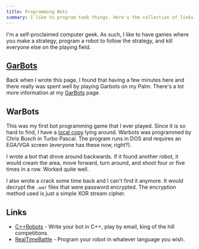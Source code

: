 ```yaml
---
title: Programming Bots
summary: I like to program tank things. Here's the collection of links and things that I enjoyed.
---
```


I'm a self-proclaimed computer geek.  As such, I like to have games where you make a strategy, program a robot to follow the strategy, and kill everyone else on the playing field.


[GarBots]
---------

Back when I wrote this page, I found that having a few minutes here and there really was spent well by playing Garbots on my Palm.  There's a lot more information at my [GarBots] page.


WarBots
-------

This was my first bot programming game that I ever played.  Since it is so hard to find, I have a [local copy](warbots.zip) lying around.  Warbots was programmed by Chris Busch in Turbo Pascal.  The program runs in DOS and requires an EGA/VGA screen (everyone has these now, right?).

I wrote a bot that drove around backwards.  If it found another robot, it would cream the area, move forward, turn around, and shoot four or five times in a row.  Worked quite well.

I also wrote a crack some time back and I can't find it anymore.  It would decrypt the `.war` files that were password encrypted.  The encryption method used is just a simple XOR stream cipher.


Links
-----

* [C++Robots](http://www.gamerz.net/c++robots/) - Write your bot in C++, play by email, king of the hill competitions.
* [RealTimeBattle](http://realtimebattle.sourceforge.net/) - Program your robot in whatever language you wish.


[GarBots]: garbots/
